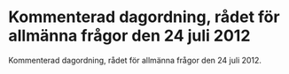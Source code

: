 # Kommenterad dagordning, rådet för allmänna frågor den 24 juli 2012

Kommenterad dagordning, rådet för allmänna frågor den 24 juli 2012.
